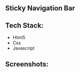 ## Sticky Navigation Bar

<h2>Tech Stack:</h2>

<ul>

<li>Html5</li>
<li>Css</li>
<li>Javascript</li>

</ul>

<h2>Screenshots:</h2>

